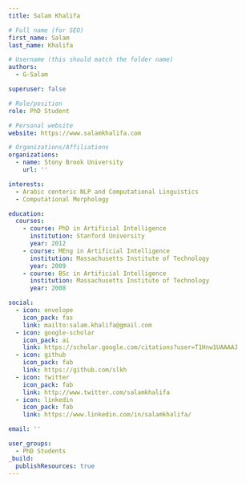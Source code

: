 ```yaml
---
title: Salam Khalifa

# Full name (for SEO)
first_name: Salam
last_name: Khalifa

# Username (this should match the folder name)
authors:
  - G-Salam

superuser: false

# Role/position
role: PhD Student

# Personal website
website: https://www.salamkhalifa.com

# Organizations/Affiliations
organizations:
  - name: Stony Brook University
    url: ''

interests:
  - Arabic centeric NLP and Computational Linguistics
  - Computational Morphology

education:
  courses:
    - course: PhD in Artificial Intelligence
      institution: Stanford University
      year: 2012
    - course: MEng in Artificial Intelligence
      institution: Massachusetts Institute of Technology
      year: 2009
    - course: BSc in Artificial Intelligence
      institution: Massachusetts Institute of Technology
      year: 2008

social:
  - icon: envelope
    icon_pack: fas
    link: mailto:salam.khalifa@gmail.com
  - icon: google-scholar
    icon_pack: ai
    link: https://scholar.google.com/citations?user=T1Hnw1UAAAAJ
  - icon: github
    icon_pack: fab
    link: https://github.com/slkh
  - icon: twitter
    icon_pack: fab
    link: http://www.twitter.com/salamkhalifa
  - icon: linkedin
    icon_pack: fab
    link: https://www.linkedin.com/in/salamkhalifa/

email: ''

user_groups:
  - PhD Students
_build:
  publishResources: true
---
```

